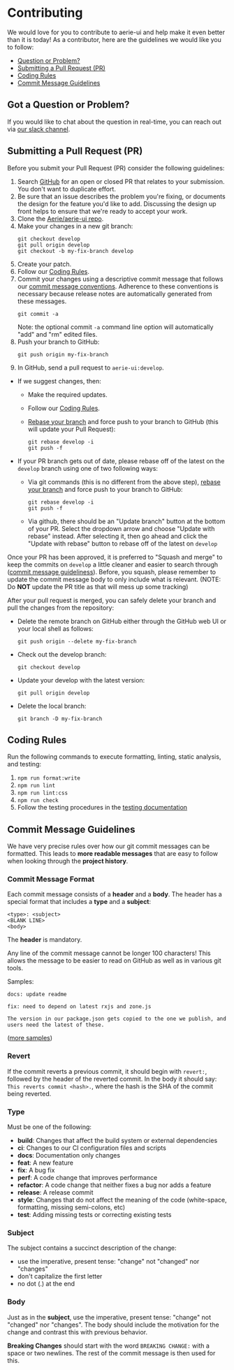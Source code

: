 # Contributing

We would love for you to contribute to aerie-ui and help make it even better than it is
today! As a contributor, here are the guidelines we would like you to follow:

- [Question or Problem?](#question)
- [Submitting a Pull Request (PR)](#submit-pr)
- [Coding Rules](#rules)
- [Commit Message Guidelines](#commit)

## <a name="question"></a> Got a Question or Problem?

If you would like to chat about the question in real-time, you can reach out via [our slack channel][slack].

## <a name="submit-pr"></a> Submitting a Pull Request (PR)

Before you submit your Pull Request (PR) consider the following guidelines:

1. Search [GitHub][github-pulls] for an open or closed PR that relates to your submission. You don't want to duplicate effort.
1. Be sure that an issue describes the problem you're fixing, or documents the design for the feature you'd like to add. Discussing the design up front helps to ensure that we're ready to accept your work.
1. Clone the [Aerie/aerie-ui repo][github].
1. Make your changes in a new git branch:
   ```shell
   git checkout develop
   git pull origin develop
   git checkout -b my-fix-branch develop
   ```
1. Create your patch.
1. Follow our [Coding Rules](#rules).
1. Commit your changes using a descriptive commit message that follows our [commit message conventions](#commit). Adherence to these conventions is necessary because release notes are automatically generated from these messages.
   ```shell
   git commit -a
   ```
   Note: the optional commit `-a` command line option will automatically "add" and "rm" edited files.
1. Push your branch to GitHub:
   ```shell
   git push origin my-fix-branch
   ```
1. In GitHub, send a pull request to `aerie-ui:develop`.

- If we suggest changes, then:

  - Make the required updates.
  - Follow our [Coding Rules](#rules).
  - [Rebase your branch][rebase] and force push to your branch to GitHub (this will update your Pull Request):

    ```shell
    git rebase develop -i
    git push -f
    ```

- If your PR branch gets out of date, please rebase off of the latest on the `develop` branch using one of two following ways:

  - Via git commands (this is no different from the above step), [rebase your branch][rebase] and force push to your branch to GitHub:

    ```shell
    git rebase develop -i
    git push -f
    ```

  - Via github, there should be an "Update branch" button at the bottom of your PR. Select the dropdown arrow and choose "Update with rebase" instead.
    After selecting it, then go ahead and click the "Update with rebase" button to rebase off of the latest on `develop`

Once your PR has been approved, it is preferred to "Squash and merge" to keep the commits on `develop` a little cleaner and easier to search through ([commit message guideliness](#commit-message-guidelines)). Before, you squash, please remember to update the commit message body to only include what is relevant. (NOTE: Do **NOT** update the PR title as that will mess up some tracking)

After your pull request is merged, you can safely delete your branch and pull the changes from the repository:

- Delete the remote branch on GitHub either through the GitHub web UI or your local shell as follows:

  ```shell
  git push origin --delete my-fix-branch
  ```

- Check out the develop branch:

  ```shell
  git checkout develop
  ```

- Update your develop with the latest version:

  ```shell
  git pull origin develop
  ```

- Delete the local branch:

  ```shell
  git branch -D my-fix-branch
  ```

## <a name="rules"></a> Coding Rules

Run the following commands to execute formatting, linting, static analysis, and testing:

1. `npm run format:write`
1. `npm run lint`
1. `npm run lint:css`
1. `npm run check`
1. Follow the testing procedures in the [testing documentation](./TESTING.md)

## <a name="commit"></a> Commit Message Guidelines

We have very precise rules over how our git commit messages can be formatted. This leads to **more readable messages** that are easy to follow when looking through the **project history**.

### Commit Message Format

Each commit message consists of a **header** and a **body**. The header has a special
format that includes a **type** and a **subject**:

```
<type>: <subject>
<BLANK LINE>
<body>
```

The **header** is mandatory.

Any line of the commit message cannot be longer 100 characters! This allows the message to be easier to read on GitHub as well as in various git tools.

Samples:

```
docs: update readme
```

```
fix: need to depend on latest rxjs and zone.js

The version in our package.json gets copied to the one we publish, and users need the latest of these.
```

([more samples](https://github.com/NASA-AMMOS/aerie-ui/commits/develop))

### Revert

If the commit reverts a previous commit, it should begin with `revert:`, followed by the header of the reverted commit. In the body it should say: `This reverts commit <hash>.`, where the hash is the SHA of the commit being reverted.

### Type

Must be one of the following:

- **build**: Changes that affect the build system or external dependencies
- **ci**: Changes to our CI configuration files and scripts
- **docs**: Documentation only changes
- **feat**: A new feature
- **fix**: A bug fix
- **perf**: A code change that improves performance
- **refactor**: A code change that neither fixes a bug nor adds a feature
- **release**: A release commit
- **style**: Changes that do not affect the meaning of the code (white-space, formatting, missing semi-colons, etc)
- **test**: Adding missing tests or correcting existing tests

### Subject

The subject contains a succinct description of the change:

- use the imperative, present tense: "change" not "changed" nor "changes"
- don't capitalize the first letter
- no dot (.) at the end

### Body

Just as in the **subject**, use the imperative, present tense: "change" not "changed" nor "changes". The body should include the motivation for the change and contrast this with previous behavior.

**Breaking Changes** should start with the word `BREAKING CHANGE:` with a space or two newlines. The rest of the commit message is then used for this.

[github]: https://github.com/NASA-AMMOS/aerie-ui
[github-pulls]: https://github.com/NASA-AMMOS/aerie-ui/pulls
[prettier]: https://prettier.io/
[rebase]: https://dev.to/maxwell_dev/the-git-rebase-introduction-i-wish-id-had
[slack]: https://app.slack.com/client/T024LMMEZ/C0163E42UBF
